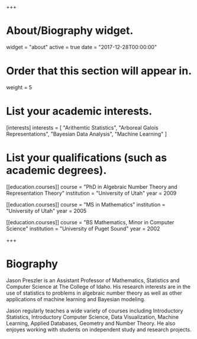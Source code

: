 +++
# About/Biography widget.
widget = "about"
active = true
date = "2017-12-28T00:00:00"

# Order that this section will appear in.
weight = 5

# List your academic interests.
[interests]
  interests = [
  "Arithemtic Statistics",
  "Arboreal Galois Representations",
  "Bayesian Data Analysis",
  "Machine Learning"
  ]

# List your qualifications (such as academic degrees).
[[education.courses]]
  course = "PhD in Algebraic Number Theory and Representation Theory"
  institution = "University of Utah"
  year = 2009

[[education.courses]]
  course = "MS in Mathematics"
  institution = "University of Utah"
  year = 2005

[[education.courses]]
  course = "BS Mathematics, Minor in Computer Science"
  institution = "University of Puget Sound"
  year = 2002
 
+++

# Biography

Jason Preszler is an Assistant Professor of Mathematics, Statistics and Computer Science at The College of Idaho. His research interests are in the use of statistics to problems in algebraic number theory as well as other applications of machine learning and Bayesian modeling.

Jason regularly teaches a wide variety of courses including Introductory Statistics, Introductory Computer Science, Data Visualization, Machine Learning, Applied Databases, Geometry and Number Theory. He also enjoyes working with students on independent study and research projects.

